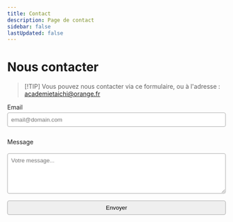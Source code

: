 ```yaml
---
title: Contact
description: Page de contact
sidebar: false
lastUpdated: false
---
```


<style>
form input,
form textarea {
  font-family: Arial, sans-serif;
  width: 100%;
  padding: 8px;
  margin-top: 4px;
  margin-bottom: 12px;
  box-sizing: border-box;
  border: 1px solid darkgray;
  border-radius: 4px;
}
</style>

# Nous contacter

> [!TIP] Vous pouvez nous contacter via ce formulaire, ou à l'adresse : <a href="mailto:academietaichi@orange.fr">academietaichi@orange.fr</a>

<form action="https://api.web3forms.com/submit" method="POST">

  <!-- REQUIRED: Your Access key here. Don't worry this can be public -->
  <input type="hidden" name="access_key" value="31bae4d0-c96b-43a3-9540-46317681a0f5">

  <!-- Optional: Subject an be prefilled using type="hidden"
       or type="text" for normal user submitted input -->
  <input type="hidden" name="subject" value="Contact depuis le site">

  <!-- Optional: From Name you want to see in the email
       Default is "Notifications". you can overwrite here -->
  <input type="hidden" name="from_name" value="taichi-biot.fr">

  <!-- Optional: To send the form submission as CC email
       This feature available to PRO Plan users only 
  <input type="hidden" name="ccemail" value="partner@example.com"> -->

  <!-- Optional: Default replyto will be "email" field (if available)
       you may overwrite replyto with different email here
  <input type="hidden" name="replyto" value=""> -->

  <!-- Optional: Custom Redirection or Thank you Page
       Make sure you add full URL including https:// -->
  <input type="hidden" name="redirect" value="https://taichi-biot.fr/success">

  <!-- Optional: But Recommended: To Prevent SPAM Submission.
       Make sure its hidden by default -->
  <input type="checkbox" name="botcheck" class="hidden" style="display: none;">
  
  <!-- hCaptcha: Recommended for Advanced Spam Protection.
  <div class="h-captcha" data-captcha="true"></div> -->

  <!-- Google reCaptcha & Cloudflare Turnstile:
       This feature is available for paid users only
  <input type="hidden" name="recaptcha_response" id="recaptchaResponse">
  <div class="cf-turnstile" data-sitekey="<YOUR_SITE_KEY>"></div> -->
  
  <!-- Webhooks: Send your form data to Notion, Google Sheets or Zapier.
       This feature is available for paid users only
  <input type="hidden" name="webhook" value="WEBHOOK_URL_HERE" /> -->

  <!-- Attachments: Make sure the <form> has enctype="multipart/form-data"
       This feature is available for paid users only
  <input type="file" name="attachment" /> -->
  
  <!-- Advanced File Upload: This feature is available for paid users only
  <input type="hidden" data-fileupload="true" /> -->

  <!-- Custom Form Data: Form data you wish to receive in email. -->
  <label for="email">Email</label>
  <input type="email" id="email" name="email" placeholder="email@domain.com" required>

  <label for="message">Message</label>
  <textarea name="message" id="message" rows="5" placeholder="Votre message..." required></textarea>

  <input type="submit" value="Envoyer">

</form>
